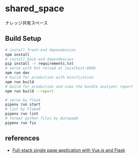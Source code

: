 # shared_space

ナレッジ共有スペース

## Build Setup

``` bash
# install front-end dependencies
npm install
# install back-end dependencies
pip install -r requirements.txt
# serve with hot reload at localhost:8080
npm run dev
# build for production with minification
npm run build
# build for production and view the bundle analyzer report
npm run build --report

# serve by flask
pipenv run start
# lint by Flake8
pipenv run lint
# format python files by Autopep8
pipenv run fix
```

## references
- [Full-stack single page application with Vue.js and Flask](https://codeburst.io/full-stack-single-page-application-with-vue-js-and-flask-b1e036315532)

